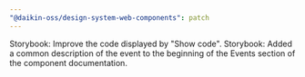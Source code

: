```yaml
---
"@daikin-oss/design-system-web-components": patch
---
```


Storybook: Improve the code displayed by "Show code".
Storybook: Added a common description of the event to the beginning of the Events section of the component documentation.
